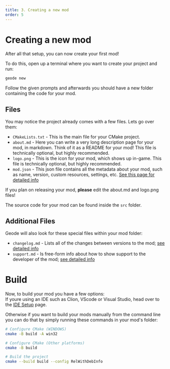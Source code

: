 ```yaml
---
title: 3. Creating a new mod
order: 5
---
```


# Creating a new mod
After all that setup, you can now create your first mod!

To do this, open up a terminal where you want to create your project and run:
```bash
geode new
```
Follow the given prompts and afterwards you should have a new folder containing the code for your mod.

## Files

You may notice the project already comes with a few files. Lets go over them:
- `CMakeLists.txt` - This is the main file for your CMake project.
- `about.md` - Here you can write a very long description page for your mod, in markdown. Think of it as a README for your mod! This file is technically optional, but highly recommended.
- `logo.png` - This is the icon for your mod, which shows up in-game. This file is technically optional, but highly recommended.
- `mod.json` - This json file contains all the metadata about your mod, such as name, version, custom resources, settings, etc. [See this page for detailed info](/mods/configuring)

If you plan on releasing your mod, **please** edit the about.md and logo.png files!

The source code for your mod can be found inside the `src` folder.

## Additional Files
Geode will also look for these special files within your mod folder:
- `changelog.md` - Lists all of the changes between versions to the mod; [see detailed info](/mods/md-files)
- `support.md` - Is free-form info about how to show support to the developer of the mod; [see detailed info](/mods/md-files)

# Build
Now, to build your mod you have a few options: \
If youre using an IDE such as Clion, VScode or Visual Studio, head over to the [IDE Setup](/getting-started-new/ide-setup) page.

Otherwise if you want to build your mods manually from the command line you can do that by simply running these commands in your mod's folder:
```bash
# Configure CMake (WINDOWS)
cmake -B build -A win32

# Configure CMake (Other platforms)
cmake -B build

# Build the project
cmake --build build --config RelWithDebInfo
```